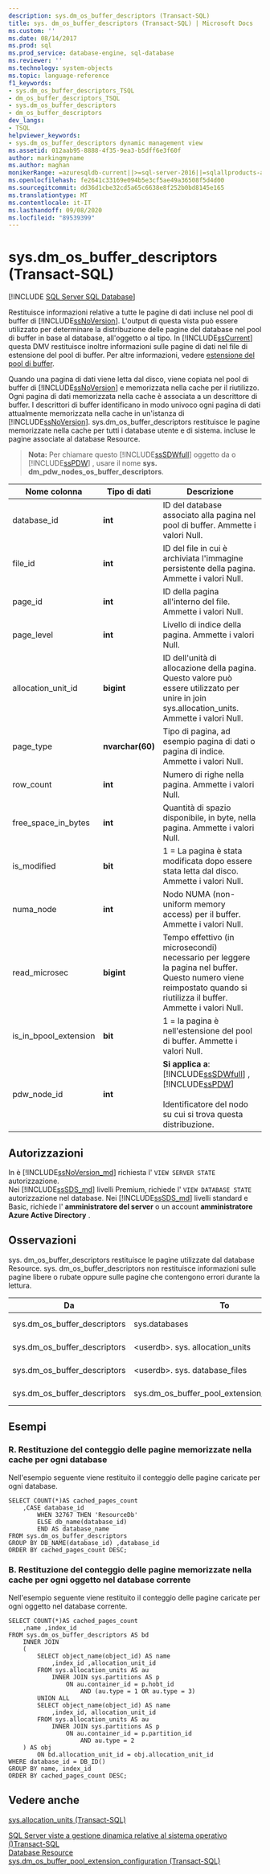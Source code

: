 ```yaml
---
description: sys.dm_os_buffer_descriptors (Transact-SQL)
title: sys. dm_os_buffer_descriptors (Transact-SQL) | Microsoft Docs
ms.custom: ''
ms.date: 08/14/2017
ms.prod: sql
ms.prod_service: database-engine, sql-database
ms.reviewer: ''
ms.technology: system-objects
ms.topic: language-reference
f1_keywords:
- sys.dm_os_buffer_descriptors_TSQL
- dm_os_buffer_descriptors_TSQL
- sys.dm_os_buffer_descriptors
- dm_os_buffer_descriptors
dev_langs:
- TSQL
helpviewer_keywords:
- sys.dm_os_buffer_descriptors dynamic management view
ms.assetid: 012aab95-8888-4f35-9ea3-b5dff6e3f60f
author: markingmyname
ms.author: maghan
monikerRange: =azuresqldb-current||>=sql-server-2016||=sqlallproducts-allversions||>=sql-server-linux-2017||=azuresqldb-mi-current
ms.openlocfilehash: fe2641c33169e094b5e3cf5ae49a36508f5d4d00
ms.sourcegitcommit: dd36d1cbe32cd5a65c6638e8f252b0bd8145e165
ms.translationtype: MT
ms.contentlocale: it-IT
ms.lasthandoff: 09/08/2020
ms.locfileid: "89539399"
---
```

# <a name="sysdm_os_buffer_descriptors-transact-sql"></a>sys.dm_os_buffer_descriptors (Transact-SQL)
[!INCLUDE [SQL Server SQL Database](../../includes/applies-to-version/sql-asdb.md)]

  Restituisce informazioni relative a tutte le pagine di dati incluse nel pool di buffer di [!INCLUDE[ssNoVersion](../../includes/ssnoversion-md.md)]. L'output di questa vista può essere utilizzato per determinare la distribuzione delle pagine del database nel pool di buffer in base al database, all'oggetto o al tipo. In [!INCLUDE[ssCurrent](../../includes/sscurrent-md.md)] questa DMV restituisce inoltre informazioni sulle pagine di dati nel file di estensione del pool di buffer. Per altre informazioni, vedere [estensione del pool di buffer](../../database-engine/configure-windows/buffer-pool-extension.md).  
  
 Quando una pagina di dati viene letta dal disco, viene copiata nel pool di buffer di [!INCLUDE[ssNoVersion](../../includes/ssnoversion-md.md)] e memorizzata nella cache per il riutilizzo. Ogni pagina di dati memorizzata nella cache è associata a un descrittore di buffer. I descrittori di buffer identificano in modo univoco ogni pagina di dati attualmente memorizzata nella cache in un'istanza di [!INCLUDE[ssNoVersion](../../includes/ssnoversion-md.md)]. sys.dm_os_buffer_descriptors restituisce le pagine memorizzate nella cache per tutti i database utente e di sistema. incluse le pagine associate al database Resource.  
  
> **Nota:** Per chiamare questo [!INCLUDE[ssSDWfull](../../includes/sssdwfull-md.md)] oggetto da o [!INCLUDE[ssPDW](../../includes/sspdw-md.md)] , usare il nome **sys. dm_pdw_nodes_os_buffer_descriptors**.  

|Nome colonna|Tipo di dati|Descrizione|  
|-----------------|---------------|-----------------|  
|database_id|**int**|ID del database associato alla pagina nel pool di buffer. Ammette i valori Null.|  
|file_id|**int**|ID del file in cui è archiviata l'immagine persistente della pagina. Ammette i valori Null.|  
|page_id|**int**|ID della pagina all'interno del file. Ammette i valori Null.|  
|page_level|**int**|Livello di indice della pagina. Ammette i valori Null.|  
|allocation_unit_id|**bigint**|ID dell'unità di allocazione della pagina. Questo valore può essere utilizzato per unire in join sys.allocation_units. Ammette i valori Null.|  
|page_type|**nvarchar(60)**|Tipo di pagina, ad esempio pagina di dati o pagina di indice. Ammette i valori Null.|  
|row_count|**int**|Numero di righe nella pagina. Ammette i valori Null.|  
|free_space_in_bytes|**int**|Quantità di spazio disponibile, in byte, nella pagina. Ammette i valori Null.|  
|is_modified|**bit**|1 = La pagina è stata modificata dopo essere stata letta dal disco. Ammette i valori Null.|  
|numa_node|**int**|Nodo NUMA (non-uniform memory access) per il buffer. Ammette i valori Null.|  
|read_microsec|**bigint**|Tempo effettivo (in microsecondi) necessario per leggere la pagina nel buffer. Questo numero viene reimpostato quando si riutilizza il buffer. Ammette i valori Null.|  
|is_in_bpool_extension|**bit**|1 = la pagina è nell'estensione del pool di buffer. Ammette i valori Null.|  
|pdw_node_id|**int**|**Si applica a**: [!INCLUDE[ssSDWfull](../../includes/sssdwfull-md.md)] , [!INCLUDE[ssPDW](../../includes/sspdw-md.md)]<br /><br /> Identificatore del nodo su cui si trova questa distribuzione.|  
  
## <a name="permissions"></a>Autorizzazioni  

In è [!INCLUDE[ssNoVersion_md](../../includes/ssnoversion-md.md)] richiesta l' `VIEW SERVER STATE` autorizzazione.   
Nei [!INCLUDE[ssSDS_md](../../includes/sssds-md.md)] livelli Premium, richiede l' `VIEW DATABASE STATE` autorizzazione nel database. Nei [!INCLUDE[ssSDS_md](../../includes/sssds-md.md)] livelli standard e Basic, richiede l'  **amministratore del server** o un account **amministratore Azure Active Directory** .   
   
## <a name="remarks"></a>Osservazioni  
 sys. dm_os_buffer_descriptors restituisce le pagine utilizzate dal database Resource. sys. dm_os_buffer_descriptors non restituisce informazioni sulle pagine libere o rubate oppure sulle pagine che contengono errori durante la lettura.  
  
|Da|To|Attivato|Relazione|  
|----------|--------|--------|------------------|  
|sys.dm_os_buffer_descriptors|sys.databases|database_id|molti-a-uno|  
|sys.dm_os_buffer_descriptors|\<userdb>. sys. allocation_units|allocation_unit_id|molti-a-uno|  
|sys.dm_os_buffer_descriptors|\<userdb>. sys. database_files|file_id|molti-a-uno|  
|sys.dm_os_buffer_descriptors|sys.dm_os_buffer_pool_extension_configuration|file_id|molti-a-uno|  
  
## <a name="examples"></a>Esempi  
  
### <a name="a-returning-cached-page-count-for-each-database"></a>R. Restituzione del conteggio delle pagine memorizzate nella cache per ogni database  
 Nell'esempio seguente viene restituito il conteggio delle pagine caricate per ogni database.  
  
```  
SELECT COUNT(*)AS cached_pages_count  
    ,CASE database_id   
        WHEN 32767 THEN 'ResourceDb'   
        ELSE db_name(database_id)   
        END AS database_name  
FROM sys.dm_os_buffer_descriptors  
GROUP BY DB_NAME(database_id) ,database_id  
ORDER BY cached_pages_count DESC;  
```  
  
### <a name="b-returning-cached-page-count-for-each-object-in-the-current-database"></a>B. Restituzione del conteggio delle pagine memorizzate nella cache per ogni oggetto nel database corrente  
 Nell'esempio seguente viene restituito il conteggio delle pagine caricate per ogni oggetto nel database corrente.  
  
```  
SELECT COUNT(*)AS cached_pages_count   
    ,name ,index_id   
FROM sys.dm_os_buffer_descriptors AS bd   
    INNER JOIN   
    (  
        SELECT object_name(object_id) AS name   
            ,index_id ,allocation_unit_id  
        FROM sys.allocation_units AS au  
            INNER JOIN sys.partitions AS p   
                ON au.container_id = p.hobt_id   
                    AND (au.type = 1 OR au.type = 3)  
        UNION ALL  
        SELECT object_name(object_id) AS name     
            ,index_id, allocation_unit_id  
        FROM sys.allocation_units AS au  
            INNER JOIN sys.partitions AS p   
                ON au.container_id = p.partition_id   
                    AND au.type = 2  
    ) AS obj   
        ON bd.allocation_unit_id = obj.allocation_unit_id  
WHERE database_id = DB_ID()  
GROUP BY name, index_id   
ORDER BY cached_pages_count DESC;  
```  
  
## <a name="see-also"></a>Vedere anche  
 [sys.allocation_units &#40;Transact-SQL&#41;](../../relational-databases/system-catalog-views/sys-allocation-units-transact-sql.md)   
 
 [SQL Server viste a gestione dinamica relative al sistema operativo &#40;&#41;Transact-SQL ](../../relational-databases/system-dynamic-management-views/sql-server-operating-system-related-dynamic-management-views-transact-sql.md)   
 [Database Resource](../../relational-databases/databases/resource-database.md)   
 [sys.dm_os_buffer_pool_extension_configuration &#40;Transact-SQL&#41;](../../relational-databases/system-dynamic-management-views/sys-dm-os-buffer-pool-extension-configuration-transact-sql.md)  
  
  


